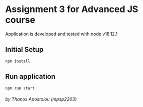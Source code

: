 # Assignment 3 for Advanced JS course

Application is developed and tested with node v18.12.1


## Initial Setup
```
npm install
```

## Run application
```
npm run start
```

###### by Thanos Apostolou (mpsp2203)